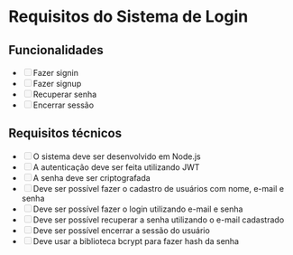 <h1>Requisitos do Sistema de Login</h1>

<h2>Funcionalidades</h2>
<ul>
  <li><input type="checkbox" disabled>Fazer signin</li>
  <li><input type="checkbox" disabled>Fazer signup</li>
  <li><input type="checkbox" disabled>Recuperar senha</li>
  <li><input type="checkbox" disabled>Encerrar sessão</li>
</ul>

<h2>Requisitos técnicos</h2>
<ul>
  <li><input type="checkbox" disabled>O sistema deve ser desenvolvido em Node.js</li>
  <li><input type="checkbox" disabled>A autenticação deve ser feita utilizando JWT</li>
  <li><input type="checkbox" disabled>A senha deve ser criptografada</li>
  <li><input type="checkbox" disabled>Deve ser possível fazer o cadastro de usuários com nome, e-mail e senha</li>
  <li><input type="checkbox" disabled>Deve ser possível fazer o login utilizando e-mail e senha</li>
  <li><input type="checkbox" disabled>Deve ser possível recuperar a senha utilizando o e-mail cadastrado</li>
  <li><input type="checkbox" disabled>Deve ser possível encerrar a sessão do usuário</li>
  <li><input type="checkbox" disabled>Deve usar a biblioteca bcrypt para fazer hash da senha</li>
</ul>
